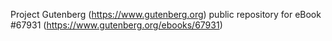 Project Gutenberg (https://www.gutenberg.org) public repository for
eBook #67931 (https://www.gutenberg.org/ebooks/67931)
